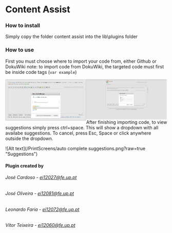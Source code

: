 # Content Assist

### How to install

Simply copy the folder content assist into the lib\plugins folder

### How to use

First you must choose where to import your code from, either Github or DokuWiki 
note: to import code from DokuWiki, the targeted code must first be inside code tags (<code>var example</code>)

<img style="float: right; max-width: 50%" src="/PrintScreens/Github link.png">
<img style="float: left; width: 50%" src="/PrintScreens/DokuWiki link.png">


After finishing importing code, to view suggestions simply press ctrl+space. This will show a dropdown with all availabe suggestions.
To cancel, press Esc, Space or click anywhere outside the dropdown.

![Alt text](/PrintScreens/auto complete suggestions.png?raw=true "Suggestions")

#### Plugin created by
###### José Cardoso - ei12027@fe.up.pt
###### José Oliveira - ei12081@fe.up.pt
###### Leonardo Faria - ei12072@fe.up.pt
###### Vítor Teixeira - ei12060@fe.up.pt  
